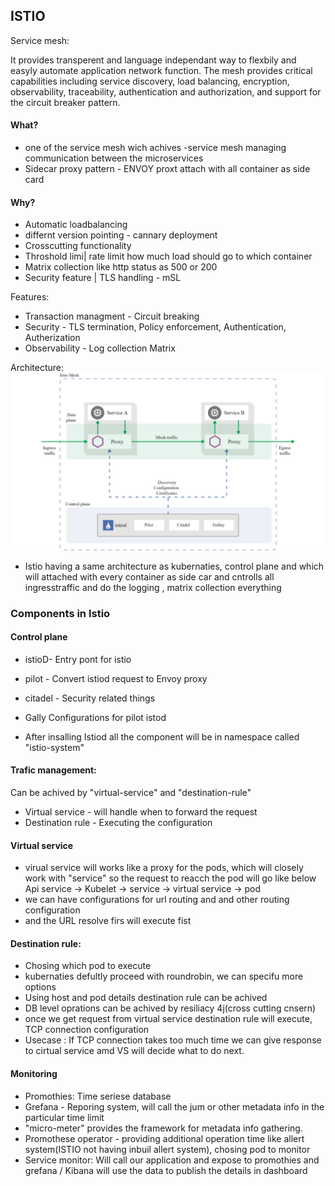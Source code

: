 ## ISTIO
Service mesh:

It provides transperent and language independant way to flexbily and easyly automate application network function.
The mesh provides critical capabilities including service discovery, load balancing, encryption, observability, traceability, authentication and authorization, and support for the circuit breaker pattern.

#### What?
* one of the service mesh wich achives 
-service mesh managing communication between the microservices
* Sidecar proxy pattern - ENVOY proxt attach with all container as side card
#### Why?
* Automatic loadbalancing
* differnt version pointing - cannary deployment
* Crosscutting functionality
* Throshold limi| rate limit how much load should go to which container
* Matrix collection like http status as 500 or 200
* Security feature | TLS handling - mSL

Features:
* Transaction managment - Circuit breaking
* Security - TLS termination, Policy enforcement, Authentication, Autherization
* Observability - Log collection Matrix

Architecture:
![kubernetes-model-architecture](https://github.com/marun790/Kubernaties/blob/main/istio/image/arc.png?raw=true)

* Istio having a same architecture as kubernaties, control plane and which will attached with every container as side car and cntrolls all ingresstraffic and do the logging , matrix collection everything

### Components in Istio
#### Control plane
* istioD- Entry pont for istio
* pilot - Convert istiod request to Envoy proxy
* citadel - Security related things
* Gally Configurations for pilot istod

* After insalling Istiod all the component will be in namespace called "istio-system"

#### Trafic management:
Can be achived by "virtual-service" and "destination-rule"

* Virtual service - will handle when to forward the request
* Destination rule - Executing the configuration

#### Virtual service
* virual service will works like a proxy for the pods, which will closely work with "service" so the request to reacch the pod will go like below
Api service ->  Kubelet -> service -> virtual service -> pod
* we can have configurations for url routing and and other routing configuration
* and the URL resolve firs will execute fist

#### Destination rule:
* Chosing which pod to execute
* kubernaties defultly proceed with roundrobin, we can specifu more options
* Using host and pod details destination rule can be achived
* DB level oprations can be achived by resiliacy 4j(cross cutting cnsern)
* once we get request from virtual service destination rule will execute, TCP connection configuration
* Usecase : If TCP connection takes too much time we can give response to cirtual service amd VS will decide what to do next.


#### Monitoring
* Promothies: Time seriese database
* Grefana - Reporing system, will call the jum or other metadata info in the particular time limit
* "micro-meter" provides the framework for metadata info gathering.
* Promothese operator - providing additional operation time like allert system(ISTIO not having inbuil allert system), chosing pod to monitor 
* Service monitor: Will call our application and expose to promothies and grefana / Kibana will use the data to publish the details in dashboard

